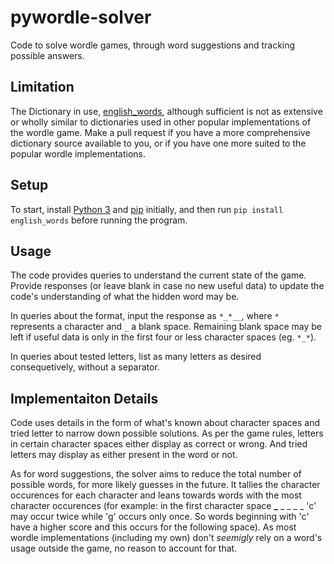 # pywordle-solver
Code to solve wordle games, through word suggestions and tracking possible answers.

## Limitation
The Dictionary in use, [english_words](https://pypi.org/project/english-words/), although sufficient is not as extensive or wholly similar to dictionaries used in other popular implementations of the wordle game. Make a pull request if you have a more comprehensive dictionary source available to you, or if you have one more suited to the popular wordle implementations.

## Setup
To start, install [Python 3](https://www.python.org/downloads/) and [pip](https://pip.pypa.io/en/stable/installation/) initially, and then run `pip install english_words` before running the program.

## Usage
The code provides queries to understand the current state of the game. Provide responses (or leave blank in case no new useful data) to update the code's understanding of what the hidden word may be. 

In queries about the format, input the response as `*_*__`, where `*` represents a character and `_` a blank space. Remaining blank space may be left if useful data is only in the first four or less character spaces (eg. `*_*`). 

In queries about tested letters, list as many letters as desired consequetively, without a separator.

## Implementaiton Details
Code uses details in the form of what's known about character spaces and tried letter to narrow down possible solutions. As per the game rules, letters in certain character spaces either display as correct or wrong. And tried letters may display as either present in the word or not.

As for word suggestions, the solver aims to reduce the total number of possible words, for more likely guesses in the future. It tallies the character occurences for each character and leans towards words with the most character occurences (for example: in the first character space **_** _ _ _ _ 'c' may occur twice while 'g' occurs only once. So words beginning with 'c' have a higher score and this occurs for the following space). As most wordle implementations (including my own) don't _seemigly_ rely on a word's usage outside the game, no reason to account for that.
